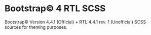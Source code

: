 # Bootstrap&copy; 4 RTL SCSS
Bootstrap&copy; Version 4.4.1 (Official) + RTL 4.4.1 rev. 1 (Unofficial) SCSS sources for theming purposes.